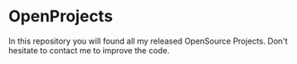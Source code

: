# OpenProjects
In this repository you will found all my released OpenSource Projects.
Don't hesitate to contact me to improve the code. 
